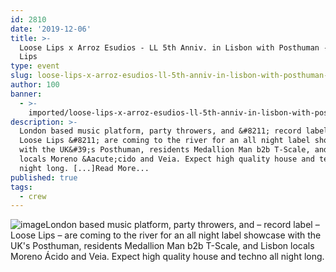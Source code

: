 ```yaml
---
id: 2810
date: '2019-12-06'
title: >-
  Loose Lips x Arroz Esudios - LL 5th Anniv. in Lisbon with Posthuman - Loose
  Lips
type: event
slug: loose-lips-x-arroz-esudios-ll-5th-anniv-in-lisbon-with-posthuman-1
author: 100
banner:
  - >-
    imported/loose-lips-x-arroz-esudios-ll-5th-anniv-in-lisbon-with-posthuman-1/image2810.jpeg
description: >-
  London based music platform, party throwers, and &#8211; record label &#8211;
  Loose Lips &#8211; are coming to the river for an all night label showcase
  with the UK&#39;s Posthuman, residents Medallion Man b2b T-Scale, and Lisbon
  locals Moreno &Aacute;cido and Veia. Expect high quality house and techno all
  night long. [...]Read More...
published: true
tags:
  - crew
---
```

![image](../imported/loose-lips-x-arroz-esudios-ll-5th-anniv-in-lisbon-with-posthuman-1/image2810.jpeg)London based music platform, party throwers, and – record label – Loose Lips – are coming to the river for an all night label showcase with the UK's Posthuman, residents Medallion Man b2b T-Scale, and Lisbon locals Moreno Ácido and Veia. Expect high quality house and techno all night long.
